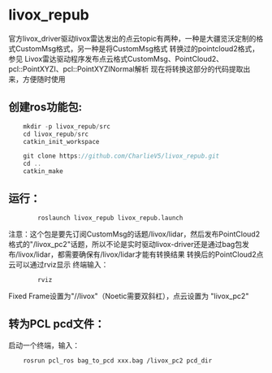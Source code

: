 # livox_repub
官方livox_driver驱动livox雷达发出的点云topic有两种，一种是大疆览沃定制的格式CustomMsg格式，另一种是将CustomMsg格式 转换过的pointcloud2格式，参见 Livox雷达驱动程序发布点云格式CustomMsg、PointCloud2、pcl::PointXYZI、pcl::PointXYZINormal解析 现在将转换这部分的代码提取出来，方便随时使用
## 创建ros功能包:
```cpp
	mkdir -p livox_repub/src
	cd livox_repub/src
	catkin_init_workspace 

	git clone https://github.com/CharlieV5/livox_repub.git
	cd ..
	catkin_make
```
## 运行：
```
        roslaunch livox_repub livox_repub.launch
```
注意：这个包是要先订阅CustomMsg的话题/livox/lidar，然后发布PointCloud2格式的"/livox_pc2"话题，所以不论是实时驱动livox-driver还是通过bag包发布/livox/lidar，都需要确保有/livox/lidar才能有转换结果
转换后的PointCloud2点云可以通过rviz显示
终端输入：
```
        rviz
```
Fixed Frame设置为"//livox"（Noetic需要双斜杠），点云设置为 "livox_pc2"

## 转为PCL pcd文件：
启动一个终端，输入：
```
	rosrun pcl_ros bag_to_pcd xxx.bag /livox_pc2 pcd_dir
```




